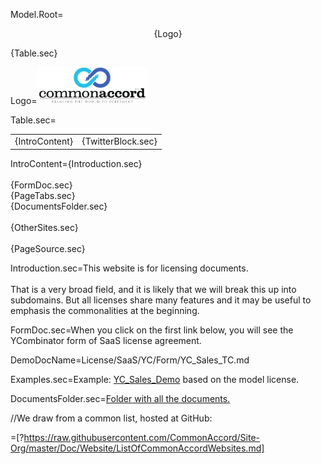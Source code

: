 
Model.Root=<p align="center">{Logo}</p>{Table.sec}

Logo=<img src="visual/cmacc-trans.png" style="width:35%" />

Table.sec=<table><tr><td>{IntroContent}</td><td>{TwitterBlock.sec}</td></tr></table>

IntroContent={Introduction.sec}<br><br>{FormDoc.sec}<br>{PageTabs.sec}<br>{DocumentsFolder.sec}<br><br>{OtherSites.sec}<br><br>{PageSource.sec}

Introduction.sec=This website is for licensing documents.<br><br>That is a very broad field, and it is likely that we will break this up into subdomains.  But all licenses share many features and it may be useful to emphasis the commonalities at the beginning.

FormDoc.sec=When you click on the first link below, you will see the YCombinator form of SaaS license agreement.


DemoDocName=License/SaaS/YC/Form/YC_Sales_TC.md
 
Examples.sec=Example: <a href="index.php?action=source&file=Deal/Acme-Quake/YC_Sales_Demo.md">YC_Sales_Demo</a> based on the model license.

DocumentsFolder.sec=<a href="index.php?action=list&file=/">Folder with all the documents.</a>

//We draw from a common list, hosted at GitHub:

=[?https://raw.githubusercontent.com/CommonAccord/Site-Org/master/Doc/Website/ListOfCommonAccordWebsites.md]
